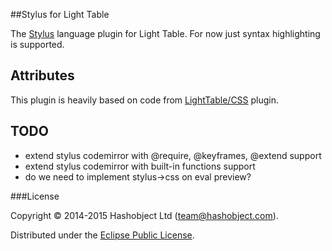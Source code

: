 ##Stylus for Light Table

The [Stylus](http://learnboost.github.io/stylus/) language plugin for Light Table.
For now just syntax highlighting is supported.

## Attributes

This plugin is heavily based on code from [LightTable/CSS](https://github.com/LightTable/CSS) plugin.

## TODO

  - extend stylus codemirror with @require, @keyframes, @extend support
  - extend stylus codemirror with built-in functions support
  - do we need to implement stylus->css on eval preview?

###License

Copyright © 2014-2015 Hashobject Ltd (team@hashobject.com).

Distributed under the [Eclipse Public License](http://opensource.org/licenses/eclipse-1.0).
